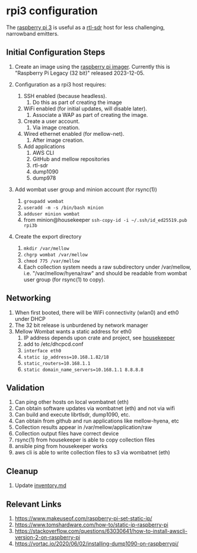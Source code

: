 # rpi3 configuration
The [raspberry pi 3](https://www.raspberrypi.com/products/raspberry-pi-3-model-b/) is useful as a [rtl-sdr](https://www.rtl-sdr.com/) host for less challenging, narrowband emitters.

## Initial Configuration Steps
1. Create an image using the [raspberry pi imager](https://www.raspberrypi.com/news/raspberry-pi-imager-imaging-utility/).  Currently this is "Raspberry Pi Legacy (32 bit)" released 2023-12-05.
1. Configuration as a rpi3 host requires:
    1.  SSH enabled (because headless).
        1. Do this as part of creating the image
    1.  WiFi enabled (for initial updates, will disable later).
        1. Associate a WAP as part of creating the image.
    1.  Create a user account.
        1. Via image creation.
    1.  Wired ethernet enabled (for mellow-net).
        1. After image creation.
    1.  Add applications
        1. AWS CLI
        1. GitHub and mellow repositories
        1. rtl-sdr
        1. dump1090
        1. dump978

1. Add wombat user group and minion account (for rsync(1))
    1. ```groupadd wombat```
    1. ```useradd -m -s /bin/bash minion```
    1. ```adduser minion wombat```
    1. from minion@housekeeper ```ssh-copy-id -i ~/.ssh/id_ed25519.pub rpi3b```

1. Create the export directory
    1. ```mkdir /var/mellow```
    1. ```chgrp wombat /var/mellow```
    1. ```chmod 775 /var/mellow```
    1. Each collection system needs a raw subdirectory under /var/mellow, i.e. "/var/mellow/hyena/raw" and should be readable from wombat user group (for rsync(1) to copy).

## Networking
1.  When first booted, there will be WiFi connectivity (wlan0) and eth0 under DHCP
1.  The 32 bit release is unburdened by network manager
1.  Mellow Wombat wants a static address for eth0
    1. IP address depends upon crate and project, see [housekeeper](https://github.com/guycole/mellow-wombat/blob/main/shelf/housekeeper.md)
    1. add to /etc/dhcpcd.conf
    1. ```interface eth0```
    1. ```static ip_address=10.168.1.82/18```
    1. ```static_routers=10.168.1.1```
    1. ```static domain_name_servers=10.168.1.1 8.8.8.8```

## Validation
1.  Can ping other hosts on local wombatnet (eth)
1.  Can obtain software updates via wombatnet (eth) and not via wifi
1.  Can build and execute librtlsdr, dump1090, etc.
1.  Can obtain from github and run applications like mellow-hyena, etc
1.  Collection results appear in /var/mellow/application/raw
1.  Collection output files have correct device
1.  rsync(1) from housekeeper is able to copy collection files
1.  ansible ping from housekeeper works
1.  aws cli is able to write collection files to s3 via wombatnet (eth)

## Cleanup
1.  Update [inventory.md](https://github.com/guycole/mellow-wombat/blob/main/infra/inventory.md)

## Relevant Links
1. https://www.makeuseof.com/raspberry-pi-set-static-ip/
1. https://www.tomshardware.com/how-to/static-ip-raspberry-pi
1. https://stackoverflow.com/questions/63030641/how-to-install-awscli-version-2-on-raspberry-pi
1. https://vortac.io/2020/06/02/installing-dump1090-on-raspberrypi/